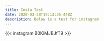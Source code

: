 ```yaml
---
title: Insta Test
date: 2020-03-28T19:13:35.448Z
description: Below is a test for instagram
---
```


{{< instagram B0KiMJBJfT9 >}}

